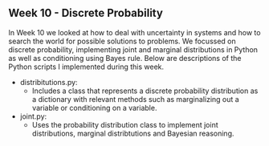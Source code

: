 ## Week 10 - Discrete Probability

In Week 10 we looked at how to deal with uncertainty in systems and how to search the world for possible solutions to problems. We focussed on discrete probability, implementing joint and marginal distributions in Python as well as conditioning using Bayes rule. Below are descriptions of the Python scripts I implemented during this week. 

*  distribitutions.py:
	*  Includes a class that represents a discrete probability distribution as a dictionary with relevant methods such as marginalizing out a variable or conditioning on a variable.
*  joint.py:
	*  Uses the probability distribution class to implement joint distributions, marginal distribtutions and Bayesian reasoning. 